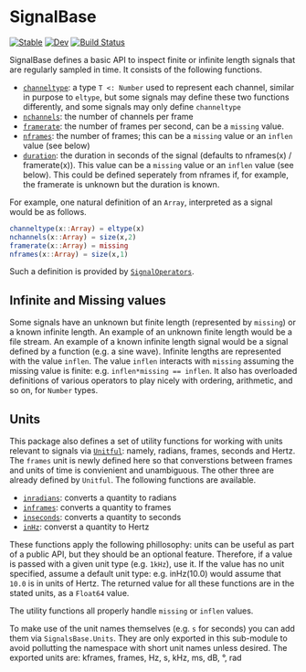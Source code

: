 # SignalBase

[![Stable](https://img.shields.io/badge/docs-stable-blue.svg)](https://haberdashpi.github.io/SignalBase.jl/stable)
[![Dev](https://img.shields.io/badge/docs-dev-blue.svg)](https://haberdashpi.github.io/SignalBase.jl/dev)
[![Build Status](https://travis-ci.org/haberdashPI/SignalBase.jl.svg?branch=master)](https://travis-ci.org/haberdashPI/SignalBase.jl)

SignalBase defines a basic API to inspect finite or infinite length signals that are regularly sampled in time. It consists of the following functions.

- [`channeltype`](https://haberdashpi.github.io/SignalBase.jl/stable/reference/#SignalBase.channeltype): a type `T <: Number` used to represent each channel, similar in purpose to `eltype`, but some signals may define these two functions differently, and some signals may only define `channeltype`
- [`nchannels`](https://haberdashpi.github.io/SignalBase.jl/stable/reference/#SignalBase.nchannels): the number of channels per frame
- [`framerate`](https://haberdashpi.github.io/SignalBase.jl/stable/reference/#SignalBase.framerate): the number of frames per second, can be a `missing` value.
- [`nframes`](https://haberdashpi.github.io/SignalBase.jl/stable/reference/#SignalBase.nframes): the number of frames; this can be a `missing` value or an `inflen` value (see below)
- [`duration`](https://haberdashpi.github.io/SignalBase.jl/stable/reference/#SignalBase.duration): the duration in seconds of the signal (defaults to nframes(x) / framerate(x)). This value can be a `missing` value or an `inflen` value (see below). This could be defined seperately from nframes if, for example, the framerate is unknown but the duration is known.

For example, one natural definition of an `Array`, interpreted as a signal would be as follows.

```julia
channeltype(x::Array) = eltype(x)
nchannels(x::Array) = size(x,2)
framerate(x::Array) = missing
nframes(x::Array) = size(x,1)
```

Such a definition is provided by [`SignalOperators`](https://github.com/haberdashPI/SignalOperators.jl).

## Infinite and Missing values

Some signals have an unknown but finite length (represented by `missing`) or a known infinite length. An example of an unknown finite length would be a file stream. An example of a known infinite length signal would be a signal defined by a function (e.g. a sine wave). Infinite lengths are represented with the value `inflen`. The value `inflen` interacts with `missing` assuming the missing value is finite: e.g. `inflen*missing == inflen`. It also has overloaded definitions of various operators to play nicely with ordering, arithmetic, and so on, for `Number` types.

## Units

This package also defines a set of utility functions for working with units relevant to signals via [`Unitful`](https://github.com/PainterQubits/Unitful.jl): namely, radians, frames, seconds and Hertz. The `frames` unit is newly defined here so that converstions between frames and units of time is convienient and unambiguous. The other three are already defined by `Unitful`. The following functions are available.

- [`inradians`](https://haberdashpi.github.io/SignalBase.jl/stable/reference/#SignalBase.inradians): converts a quantity to radians
- [`inframes`](https://haberdashpi.github.io/SignalBase.jl/stable/reference/#SignalBase.inframes): converts a quantity to frames
- [`inseconds`](https://haberdashpi.github.io/SignalBase.jl/stable/reference/#SignalBase.inseconds): converts a quantity to seconds
- [`inHz`](https://haberdashpi.github.io/SignalBase.jl/stable/reference/#SignalBase.inHz): converst a quantity to Hertz

These functions apply the following phillosophy: units can be useful as part of a public API, but they should be an optional feature. Therefore, if a value is passed with a given unit type (e.g. `1kHz`), use it. If the value has no unit specified, assume a default unit type: e.g. inHz(10.0) would assume that `10.0` is in units of Hertz. The returned value for all these functions are in the stated units, as a `Float64` value.

The utility functions all properly handle `missing` or `inflen` values.

To make use of the unit names themselves (e.g. `s` for seconds) you can add them via `SignalsBase.Units`. They are only exported in this sub-module to avoid pollutting the namespace with short unit names unless desired. The exported units are: kframes, frames, Hz, s, kHz, ms, dB, °, rad